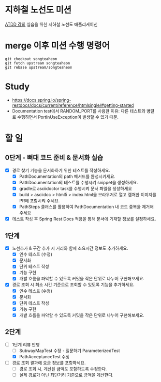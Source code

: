 # 지하철 노선도 미션
[ATDD 강의](https://edu.nextstep.camp/c/R89PYi5H) 실습을 위한 지하철 노선도 애플리케이션



# merge 이후 미션 수행 명령어
```
git checkout songteaheon  
git fetch upstream songteaheon  
git rebase upstream/songteaheon
```  

# Study
- https://docs.spring.io/spring-restdocs/docs/current/reference/htmlsingle/#getting-started
- Documentation test에서 RANDOM_PORT를 사용한 이유: 다른 테스트와 병렬로 수행하면서 PortInUseException이 발생할 수 있기 때문.


# 할 일
## 0단계 - 뼈대 코드 준비 & 문서화 실습
- [X] 경로 찾기 기능을 문서화하기 위한 테스트를 작성하세요.
  - [X] PathDocumentation의 path 메서드를 완성시키세요. 
  - [X] PathDocumentation의 테스트를 수행시켜 snippet을 생성하세요. 
  - [X] gradle로 asciidoctor task를 수행시켜 문서 파일을 생성하세요 
  - [X] build > asciidoc > html5 > index.html을 브라우저로 열고 캡쳐한 이미지를 PR에 포함시켜 주세요. 
  - [X] PathSteps 클래스를 활용하여 PathDocumentation 내 코드 중복을 제거해주세요 
- [X] 테스트 작성 후 Spring Rest Docs 적용을 통해 문서에 기재할 정보를 설정하세요.

## 1단계
- [X] 노선추가 & 구간 추가 시 거리와 함께 소요시간 정보도 추가하세요.
  - [X] 인수 테스트 (수정)
  - [X] 문서화
  - [X] 단위 테스트 작성
  - [X] 기능 구현
  - [X] 개발 흐름을 파악할 수 있도록 커밋을 작은 단위로 나누어 구현해보세요.
- [X] 경로 조회 시 최소 시간 기준으로 조회할 수 있도록 기능을 추가하세요.
  - [X] 인수 테스트 (수정)
  - [X] 문서화
  - [X] 단위 테스트 작성
  - [X] 기능 구현
  - [X] 개발 흐름을 파악할 수 있도록 커밋을 작은 단위로 나누어 구현해보세요.

## 2단계
- [ ] 1단계 리뷰 반영
  - [ ] SubwayMapTest 수정 - 질문하기 ParameterizedTest
  - [X] PathAcceptanceTest 수정
- [ ] 경로 조회 결과에 요금 정보를 포함하세요.
  - [ ] 경로 조회 시, 계산된 금액도 포함하도록 수정한다.
  - [ ] 실제 경로가 아닌 최단거리 기준으로 금액을 계산한다.